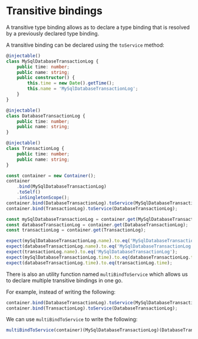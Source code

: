 # Transitive bindings

A transitive type binding allows as to declare a type binding that is resolved by a previously declared type binding.

A transitive binding can be declared using the `toService` method:

```ts
@injectable()
class MySqlDatabaseTransactionLog {
	public time: number;
	public name: string;
	public constructor() {
		this.time = new Date().getTime();
		this.name = 'MySqlDatabaseTransactionLog';
	}
}

@injectable()
class DatabaseTransactionLog {
	public time: number;
	public name: string;
}

@injectable()
class TransactionLog {
	public time: number;
	public name: string;
}

const container = new Container();
container
	.bind(MySqlDatabaseTransactionLog)
	.toSelf()
	.inSingletonScope();
container.bind(DatabaseTransactionLog).toService(MySqlDatabaseTransactionLog);
container.bind(TransactionLog).toService(DatabaseTransactionLog);

const mySqlDatabaseTransactionLog = container.get(MySqlDatabaseTransactionLog);
const databaseTransactionLog = container.get(DatabaseTransactionLog);
const transactionLog = container.get(TransactionLog);

expect(mySqlDatabaseTransactionLog.name).to.eq('MySqlDatabaseTransactionLog');
expect(databaseTransactionLog.name).to.eq('MySqlDatabaseTransactionLog');
expect(transactionLog.name).to.eq('MySqlDatabaseTransactionLog');
expect(mySqlDatabaseTransactionLog.time).to.eq(databaseTransactionLog.time);
expect(databaseTransactionLog.time).to.eq(transactionLog.time);
```

There is also an utility function named `multiBindToService` which allows us to declare multiple transitive bindings in one go.

For example, instead of writing the following:

```ts
container.bind(DatabaseTransactionLog).toService(MySqlDatabaseTransactionLog);
container.bind(TransactionLog).toService(DatabaseTransactionLog);
```

We can use `multiBindToService` to write the following:

```ts
multiBindToService(container)(MySqlDatabaseTransactionLog)(DatabaseTransactionLog, TransactionLog);
```
